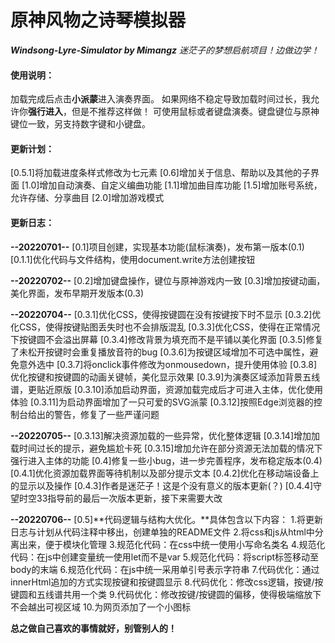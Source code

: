 # 原神风物之诗琴模拟器
***Windsong-Lyre-Simulator by Mimangz*** *迷茫子的梦想启航项目！边做边学！*

#### 使用说明：
加载完成后点击**小派蒙**进入演奏界面。
如果网络不稳定导致加载时间过长，我允许你**强行进入**，但是不推荐这样做！
可使用鼠标或者键盘演奏。键盘键位与原神键位一致，另支持数字键和小键盘。

#### 更新计划：
[0.5.1]将加载进度条样式修改为七元素
[0.6]增加关于信息、帮助以及其他的子界面
[1.0]增加自动演奏、自定义编曲功能
[1.1]增加曲目库功能
[1.5]增加账号系统，允许存储、分享曲目
[2.0]增加游戏模式

#### 更新日志：

**--20220701--**
[0.1]项目创建，实现基本功能(鼠标演奏)，发布第一版本(0.1)
[0.1.1]优化代码与文件结构，使用document.write方法创建按钮

**--20220702--**
[0.2]增加键盘操作，键位与原神游戏内一致
[0.3]增加按键动画，美化界面，发布早期开发版本(0.3)

**--20220704--**
[0.3.1]优化CSS，使得按键圆在没有按键按下时不显示
[0.3.2]优化CSS，使得按键贴图丢失时也不会排版混乱
[0.3.3]优化CSS，使得在正常情况下按键圆不会溢出屏幕
[0.3.4]修改背景为填充而不是平铺以美化界面
[0.3.5]修复了未松开按键时会重复播放音符的bug
[0.3.6]为按键区域增加不可选中属性，避免意外选中
[0.3.7]将onclick事件修改为onmousedown，提升使用体验
[0.3.8]优化按键和按键圆的动画关键帧，美化显示效果
[0.3.9]为演奏区域添加背景五线谱，更贴近原版
[0.3.10]添加启动界面，资源加载完成后才可进入主体，优化使用体验
[0.3.11]为启动界面增加了一只可爱的SVG派蒙
[0.3.12]按照Edge浏览器的控制台给出的警告，修复了一些严谨问题

**--20220705--**
[0.3.13]解决资源加载的一些异常，优化整体逻辑
[0.3.14]增加加载时间过长的提示，避免尴尬卡死
[0.3.15]增加允许在部分资源无法加载的情况下强行进入主体的功能
[0.4]修复一些小bug，进一步完善程序，发布稳定版本(0.4)
[0.4.1]优化资源加载界面等待机制以及部分提示文本
[0.4.2]优化在移动端设备上的显示以及操作
[0.4.3]作者是迷茫子！这是个没有意义的版本更新(？)
[0.4.4]守望时空33指导前的最后一次版本更新，接下来需要大改

**--20220706--**
[0.5]**代码逻辑与结构大优化。**具体包含以下内容：
1.将更新日志与计划从代码注释中移出，创建单独的README文件
2.将css和js从html中分离出来，便于模块化管理
3.规范化代码：在css中统一使用小写命名类名
4.规范化代码：在js中创建变量统一使用let而不是var
5.规范化代码：将script标签移动至body的末端
6.规范化代码：在js中统一采用单引号表示字符串
7.代码优化：通过innerHtml追加的方式实现按键和按键圆显示
8.代码优化：修改css逻辑，按键/按键圆和五线谱共用一个类
9.代码优化：修改按键/按键圆的偏移，使得极端缩放下不会越出可视区域
10.为网页添加了一个小图标

**总之做自己喜欢的事情就好，别管别人的！**